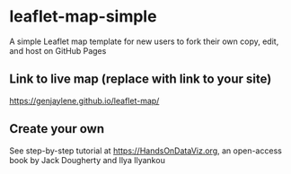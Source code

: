 # leaflet-map-simple
A simple Leaflet map template for new users to fork their own copy, edit, and host on GitHub Pages

## Link to live map (replace with link to your site)
https://genjaylene.github.io/leaflet-map/

## Create your own
See step-by-step tutorial at https://HandsOnDataViz.org, an open-access book by Jack Dougherty and Ilya Ilyankou
